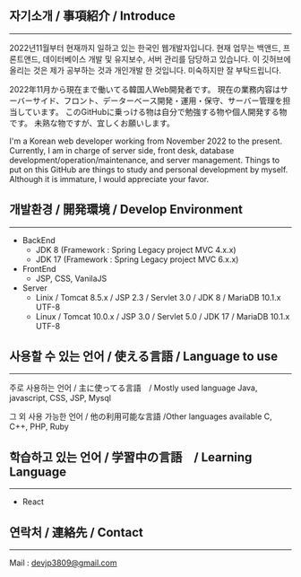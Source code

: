 ## 자기소개 / 事項紹介 / Introduce
----
2022년11월부터 현재까지 일하고 있는 한국인 웹개발자입니다.
현재 업무는 백앤드, 프론트앤드, 데이터베이스 개발 및 유지보수, 서버 관리를 담당하고 있습니다.
이 깃허브에 올리는 것은 제가 공부하는 것과 개인개발 한 것입니다.
미숙하지만 잘 부탁드립니다.

2022年11月から現在まで働いてる韓国人Web開発者です。
現在の業務内容はサーバーサイド、フロント、データーベース開発・運用・保守、サーバー管理を担当しています。
このGitHubに乗っける物は自分で勉強する物や個人開発する物です。
未熟な物ですが、宜しくお願いします。

I'm a Korean web developer working from November 2022 to the present.
Currently, I am in charge of server side, front desk, database development/operation/maintenance, and server management.
Things to put on this GitHub are things to study and personal development by myself.
Although it is immature, I would appreciate your favor.

## 개발환경 / 開発環境 / Develop Environment
----
- BackEnd
  - JDK 8 (Framework : Spring Legacy project MVC 4.x.x)
  - JDK 17 (Framework : Spring Legacy project MVC 6.x.x)
- FrontEnd
  - JSP, CSS, VanilaJS
- Server
  - Linix / Tomcat 8.5.x / JSP 2.3 / Servlet 3.0 / JDK 8 / MariaDB 10.1.x UTF-8
  - Linux / Tomcat 10.0.x / JSP 3.0 / Servlet 5.0 / JDK 17 / MariaDB 10.1.x UTF-8

## 사용할 수 있는 언어 / 使える言語 / Language to use
----
주로 사용하는 언어 / 主に使ってる言語　/ Mostly used language
  Java, javascript, CSS, JSP, Mysql

그 외 사용 가능한 언어 / 他の利用可能な言語 /Other languages available
  C, C++, PHP, Ruby

## 학습하고 있는 언어 / 学習中の言語　/ Learning Language
----
- React

## 연락처 / 連絡先 / Contact
----
Mail : devjp3809@gmail.com
